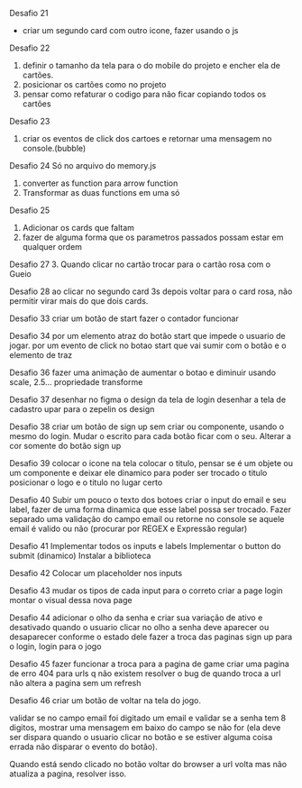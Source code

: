 Desafio 21
- criar um segundo card com outro icone, fazer usando o js

Desafio 22
1. definir o tamanho da tela para o do mobile do projeto e encher ela de cartões.
2. posicionar os cartões como no projeto
3. pensar como refaturar o codigo para não ficar copiando todos os cartões

Desafio 23
1. criar os eventos de click dos cartoes e retornar uma mensagem no console.(bubble)

Desafio 24
Só no arquivo do memory.js
1. converter as function para arrow function
2. Transformar as duas functions em uma só

Desafio 25
1. Adicionar os cards que faltam
2. fazer de alguma forma que os parametros passados possam estar em qualquer ordem

Desafio 27
3. Quando clicar no cartão trocar para o cartão rosa com o Gueio

Desafio 28
ao clicar no segundo card 3s depois voltar para o card rosa, não permitir virar mais do que dois cards.

Desafio 33
criar um botão de start
fazer o contador funcionar

Desafio 34
por um elemento atraz do botão start que impede o usuario de jogar.
por um evento de click no botao start que vai sumir com o botão e o elemento de traz

Desafio 36
fazer uma animação de aumentar o botao e diminuir usando scale, 2.5... propriedade transforme

Desafio 37
desenhar no figma o design da tela de login
desenhar a tela de cadastro
upar para o zepelin os design

Desafio 38
criar um botão de sign up sem criar ou componente, usando o mesmo do login.
Mudar o escrito para cada botão ficar com o seu.
Alterar a cor somente do botão sign up

Desafio 39
colocar o icone na tela
colocar o titulo, pensar se é um objete ou um componente e deixar ele dinamico para poder ser trocado o titulo
posicionar o logo e o titulo no lugar certo

Desafio 40 
Subir um pouco o texto dos botoes
criar o input do email e seu label, fazer de uma forma dinamica que esse label possa ser trocado.
Fazer separado uma validação do campo email ou retorne no console se aquele email é valido ou não (procurar por REGEX e Expressão regular)

Desafio 41
Implementar todos os inputs e labels
Implementar o button do submit (dinamico)
Instalar a biblioteca 

Desafio 42
Colocar um placeholder nos inputs

Desafio 43
mudar os tipos de cada input para o correto
criar a page login
montar o visual dessa nova page

Desafio 44
adicionar o olho da senha e criar sua variação de ativo e desativado
quando o usuario clicar no olho a senha deve aparecer ou desaparecer conforme o estado dele
fazer a troca das paginas sign up para o login, login para o jogo

Desafio 45
fazer funcionar a troca para a pagina de game
criar uma pagina de erro 404 para urls q não existem
resolver o bug de quando troca a url não altera a pagina sem um refresh

Desafio 46
criar um botão de voltar na tela do jogo.

validar se no campo email foi digitado um email e validar se a senha tem 8 digitos, mostrar uma mensagem em baixo do campo se não for (ela deve ser dispara quando o usuario clicar no botão e se estiver alguma coisa errada não disparar o evento do botão).

Quando está sendo clicado no botão voltar do browser a url volta mas não atualiza a pagina, resolver isso.




